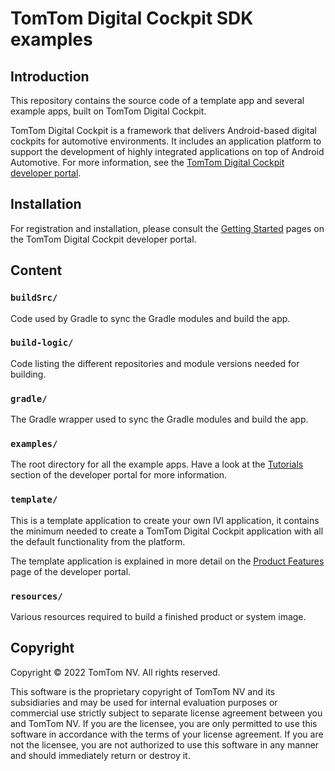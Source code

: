 # TomTom Digital Cockpit SDK examples

## Introduction

This repository contains the source code of a template app and several example apps, built on
TomTom Digital Cockpit.

TomTom Digital Cockpit is a framework that delivers Android-based digital cockpits for automotive
environments. It includes an application platform to support the development of highly integrated
applications on top of Android Automotive. For more information, see the
[TomTom Digital Cockpit developer portal](https://developer.tomtom.com/tomtom-digital-cockpit/home/home).

## Installation

For registration and installation, please consult the
[Getting Started](https://developer.tomtom.com/tomtom-digital-cockpit/getting-started/getting-started)
pages on the TomTom Digital Cockpit developer portal.

## Content

### `buildSrc/`

Code used by Gradle to sync the Gradle modules and build the app.

### `build-logic/`

Code listing the different repositories and module versions needed for building.

### `gradle/`

The Gradle wrapper used to sync the Gradle modules and build the app.

### `examples/`

The root directory for all the example apps. Have a look at the 
[Tutorials](https://developer.tomtom.com/tomtom-digital-cockpit/tutorials/overview) section of the 
developer portal for more information.

### `template/`

This is a template application to create your own IVI application, it contains the minimum needed
to create a TomTom Digital Cockpit application with all the default functionality from the platform.

The template application is explained in more detail on the
[Product Features](https://developer.tomtom.com/tomtom-digital-cockpit/home/product-features)
page of the developer portal.

### `resources/`

Various resources required to build a finished product or system image.

## Copyright

Copyright © 2022 TomTom NV. All rights reserved.

This software is the proprietary copyright of TomTom NV and its subsidiaries and may be
used for internal evaluation purposes or commercial use strictly subject to separate
license agreement between you and TomTom NV. If you are the licensee, you are only permitted
to use this software in accordance with the terms of your license agreement. If you are
not the licensee, you are not authorized to use this software in any manner and should
immediately return or destroy it.
